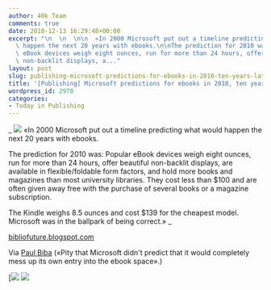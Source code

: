 ```yaml
---
author: 40k Team
comments: true
date: 2010-12-13 16:29:48+00:00
excerpt: "\n  \n  \n\n  «In 2000 Microsoft put out a timeline predicting what would\
  \ happen the next 20 years with ebooks.\n\nThe prediction for 2010 was: Popular\
  \ eBook devices weigh eight ounces, run for more than 24 hours, offer beautiful\
  \ non-backlit displays, a..."
layout: post
slug: publishing-microsoft-predictions-for-ebooks-in-2010-ten-years-later
title: '[Publishing] Microsoft predictions for ebooks in 2010, ten years later'
wordpress_id: 2978
categories:
- Today in Publishing
---
```



  


  _
![](http://www.40kbooks.com/wp-content/uploads/quote1.jpg)
  «In 2000 Microsoft put out a timeline predicting what would happen the next 20 years with ebooks.
  
  

The prediction for 2010 was: Popular eBook devices weigh eight ounces, run for more than 24 hours, offer beautiful non-backlit displays, are available in flexible/foldable form factors, and hold more books and magazines than most university libraries. They cost less than $100 and are often given away free with the purchase of several books or a magazine subscription.
  
  

The Kindle weighs 8.5 ounces and cost $139 for the cheapest model. Microsoft was in the ballpark of being correct.»
_  

[bibliofuture.blogspot.com](http://tinyurl.com/38jlr58)






Via [Paul Biba](http://www.teleread.com/paul-biba/microsofts-predictions-for-ebooks-in-2010-made-in-the-year-2000/) («Pity that Microsoft didn't predict that it would completely mess up its own entry into the ebook space».) 





[![](http://www.bookcafe.net/filtr/t1.png)
[![](http://www.bookcafe.net/filtr/f1.png)](http://www.facebook.com/pages/40k/122586614419616)


 
    
